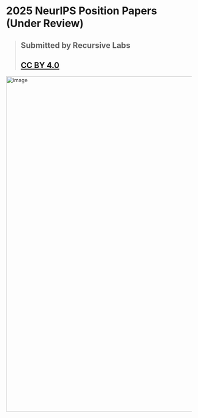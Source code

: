 # 2025 NeurIPS Position Papers (Under Review)
> ## **Submitted by Recursive Labs**
> ## [CC BY 4.0](https://creativecommons.org/licenses/by/4.0/deed.en)

<img width="908" alt="image" src="https://github.com/user-attachments/assets/0826bc3e-6272-4200-b6da-94fdd37f3144" />
